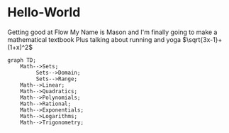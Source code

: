 # Hello-World
Getting good at Flow
My Name is Mason and I'm finally going to make a mathematical textbook
Plus talking about running and yoga
 $\sqrt{3x-1}+(1+x)^2$
```mermaid
graph TD;
    Math-->Sets;
         Sets-->Domain;
         Sets-->Range;
    Math-->Linear;
    Math-->Quadratics;
    Math-->Polynomials;
    Math-->Rational;
    Math-->Exponentials;
    Math-->Logarithms;
    Math-->Trigonometry;
```

